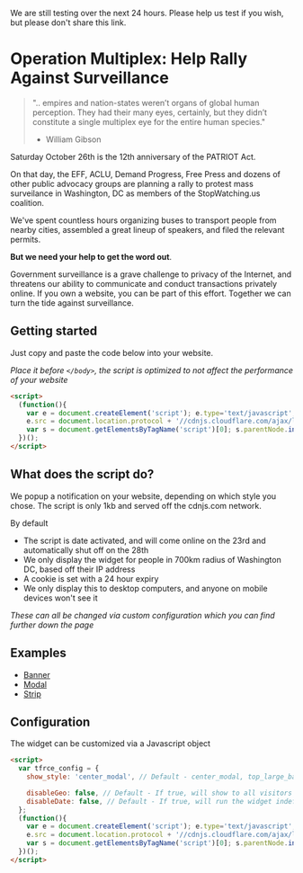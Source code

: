 We are still testing over the next 24 hours. Please help us test if you wish, but please don't share this link.

# Operation Multiplex: Help Rally Against Surveillance

> ".. empires and nation-states weren’t organs of global human perception. They had their many eyes, certainly, but they didn’t constitute a single multiplex eye for the entire human species."
> - William Gibson

Saturday October 26th is the 12th anniversary of the PATRIOT Act. 

On that day, the EFF, ACLU, Demand Progress, Free Press and dozens of other public advocacy groups are planning a rally to protest mass surveilance in Washington, DC as members of the StopWatching.us coalition.

We've spent countless hours organizing buses to transport people from nearby cities, assembled a great lineup of speakers, and filed the relevant permits.

**But we need your help to get the word out**. 

Government surveillance is a grave challenge to privacy of the Internet, and threatens our ability to communicate and conduct transactions privately online. If you own a website, you can be part of this effort. Together we can turn the tide against surveillance.


## Getting started

Just copy and paste the code below into your website.

_Place it before `</body>`, the script is optimized to not affect the performance of your website_

```html
<script> 
  (function(){
    var e = document.createElement('script'); e.type='text/javascript'; e.async = true;
    e.src = document.location.protocol + '//cdnjs.cloudflare.com/ajax/libs/tfrce-widget/1/widget.min.js';
    var s = document.getElementsByTagName('script')[0]; s.parentNode.insertBefore(e, s);
  })();
</script>
```

## What does the script do?

We popup a notification on your website, depending on which style you chose. The script is only 1kb and served off the cdnjs.com network.

By default

* The script is date activated, and will come online on the 23rd and automatically shut off on the 28th
* We only display the widget for people in 700km radius of Washington DC, based off their IP address
* A cookie is set with a 24 hour expiry
* We only display this to desktop computers, and anyone on mobile devices won't see it

_These can all be changed via custom configuration which you can find further down the page_

## Examples

* [Banner](http://tfrce.github.io/widget/example/banner.html)
* [Modal](http://tfrce.github.io/widget/example/modal.html)
* [Strip](http://tfrce.github.io/widget/example/strip.html)

## Configuration

The widget can be customized via a Javascript object

```html
<script> 
  var tfrce_config = {
    show_style: 'center_modal', // Default - center_modal, top_large_banner, bottom_large_banner, bottom_smaller_banner

    disableGeo: false, // Default - If true, will show to all visitors not just those around Washington DC
    disableDate: false, // Default - If true, will run the widget indefinitely and not just inside the configured time frame
  };
  (function(){
    var e = document.createElement('script'); e.type='text/javascript'; e.async = true;
    e.src = document.location.protocol + '//cdnjs.cloudflare.com/ajax/libs/tfrce-widget/1/widget.min.js';
    var s = document.getElementsByTagName('script')[0]; s.parentNode.insertBefore(e, s);
  })();
</script>
```
